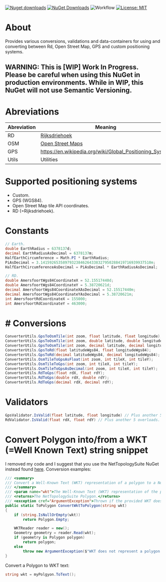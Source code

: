 [![Nuget downloads](https://img.shields.io/nuget/v/Elephant.GeoSystems)](https://www.nuget.org/packages/Elephant.GeoSystems/) [![NuGet Downloads](https://img.shields.io/nuget/dt/Elephant.GeoSystems.svg)](https://www.nuget.org/packages/Elephant.GeoSystems/) ![Workflow](https://github.com/S-Elephant/Elephant.NuGets/actions/workflows/GitHubActions.yml/badge.svg) [![License: MIT](https://img.shields.io/badge/License-MIT-yellow.svg)](https://github.com/S-Elephant/Elephant.NuGets/tree/master/Elephant.GeoSystems/LICENSE.txt)

# About

Provides various conversions, validations and data-containers for using and converting between Rd, Open Street Map, GPS and custom positioning systems.

## WARNING: This is [WIP] Work In Progress. Please be careful when using this NuGet in production environments. While in WIP, this NuGet will not use Semantic Versioning.

# Abreviations


| Abreviation | Meaning |
| -------- | ------- |
| RD | [Rijksdriehoek](https://nl.wikipedia.org/wiki/Rijksdriehoeksco%C3%B6rdinaten) |
| OSM | [Open Street Maps](https://wiki.openstreetmap.org/wiki/Main_Page) |
| GPS | https://en.wikipedia.org/wiki/Global_Positioning_System |
|Utils|Utilities|



# Supported positioning systems

- Custom.
- GPS (WGS84).
- Open Street Map tile API coordinates.
- RD (=Rijksdriehoek).

# Constants

```c#
// Earth.
double EarthRadius = 6378137d;
decimal EarthRadiusAsDecimal = 6378137m;
HalfEarthCircumference = Math.PI * EarthRadius;
PiAsDecimal = 3.14159265358979323846264338327950288419716939937510m;
HalfEarthCircumferenceAsDecimal = PiAsDecimal * EarthRadiusAsDecimal;

// RD.
double AmersfoortWgs84CoordinateX = 52.15517440d;
double AmersfoortWgs84CoordinateY = 5.38720621d;
decimal AmersfoortWgs84CoordinateXAsDecimal = 52.15517440m;
decimal AmersfoortWgs84CoordinateYAsDecimal = 5.38720621m;
int AmersfoortRdCoordinateX = 155000;
int AmersfoortRdCoordinateY = 463000;
```

# # Conversions

```c#
ConverterUtils.GpsToOsmTile(int zoom, float latitude, float longitude);
ConverterUtils.GpsToOsmTile(int zoom, double latitude, double longitude);
ConverterUtils.GpsToOsmTile(int zoom, decimal latitude, decimal longitude);
ConverterUtils.GpsToRd(float latitudeWgs84, float longitudeWgs84);
ConverterUtils.GpsToRd(decimal latitudeWgs84, decimal longitudeWgs84);
ConverterUtils.OsmTileToGpsAsFloat(int zoom, int tileX, int tileY);
ConverterUtils.OsmTileToGps(int zoom, int tileX, int tileY);
ConverterUtils.OsmTileToGpsAsDecimal(int zoom, int tileX, int tileY);
ConverterUtils.RdToGps(float rdX, float rdY);
ConverterUtils.RdToGps(double rdX, double rdY);
ConverterUtils.RdToGps(decimal rdX, decimal rdY);
```

# Validators

```c#
GpsValidator.IsValid(float latitude, float longitude) // Plus another 5 overloads.
RdValidator.IsValid(float rdX, float rdY) // Plus another 5 overloads.
```

# Convert Polygon into/from a WKT (=Well Known Text) string snippet

I removed my code and I suggest that you use the NetTopologySuite NuGet instead found [here](https://github.com/NetTopologySuite/NetTopologySuite). Conversion examples:

```c#
/// <summary>
/// Convert a Well-Known Text (WKT) representation of a polygon to a NetTopologySuite Polygon.
/// </summary>
/// <param name="wkt">The Well-Known Text (WKT) representation of the polygon.</param>
/// <returns>The NetTopologySuite Polygon.</returns>
/// <exception cref="ArgumentException">Thrown if the provided WKT does not represent a polygon.</exception>
public static ToPolygon ConvertWktToPolygon(string wkt)
{
	if (string.IsNullOrEmpty(wkt))
		return Polygon.Empty;

	WKTReader reader = new();
	Geometry geometry = reader.Read(wkt);
	if (geometry is Polygon polygon)
		return polygon;
	else
		throw new ArgumentException($"WKT does not represent a polygon. Got: {wkt}");
}
```

Convert a Polygon to WKT text:

```c#
string wkt = myPolgyon.ToText();
```
